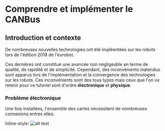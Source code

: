 # Comprendre et implémenter le CANBus

## Introduction et contexte

De nombreuses nouvelles technologies ont été impléentées sur les robots lors de l'édition 2018 de l'eurobot. 

Ces dernières ont constitué une avancée non négligeable en terme de qualité, de rapidité et de simplicité. 
Cependant, des inconvénients inatendus sont apparus lors de l'implémentation et la convergence des technologies sur les robots.
Ces inconvénients sont des tous types mais ceux que l'on va retenir pour ce tutoriel sont d'ordre **électronique** et **physique**.

### Problème électronique

Une fois installées, l'ensemble des cartes nécessitent de nombreuses connexions entres elles. 

Inline-style: 
![alt text](/CAN_SRC/complex-wiring.png "Logo Title Text 1" )

